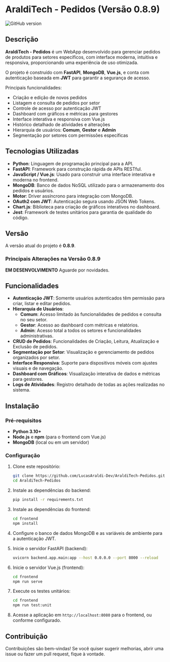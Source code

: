 # AraldiTech - Pedidos (Versão 0.8.9) 
![GitHub version](https://img.shields.io/badge/version-0.8.9-blue)

## Descrição
**AraldiTech - Pedidos** é um WebApp desenvolvido para gerenciar pedidos de produtos para setores específicos, com interface moderna, intuitiva e responsiva, proporcionando uma experiência de uso otimizada.

O projeto é construído com **FastAPI**, **MongoDB**, **Vue.js**, e conta com autenticação baseada em **JWT** para garantir a segurança de acesso.

Principais funcionalidades:
- Criação e edição de novos pedidos
- Listagem e consulta de pedidos por setor
- Controle de acesso por autenticação JWT
- Dashboard com gráficos e métricas para gestores
- Interface interativa e responsiva com Vue.js
- Histórico detalhado de atividades e alterações
- Hierarquia de usuários: **Comum**, **Gestor** e **Admin**
- Segmentação por setores com permissões específicas

## Tecnologias Utilizadas
- **Python**: Linguagem de programação principal para a API.
- **FastAPI**: Framework para construção rápida de APIs RESTful.
- **JavaScript / Vue.js**: Usado para construir uma interface interativa e moderna no frontend.
- **MongoDB**: Banco de dados NoSQL utilizado para o armazenamento dos pedidos e usuários.
- **Motor**: Driver assíncrono para integração com MongoDB.
- **OAuth2 com JWT**: Autenticação segura usando JSON Web Tokens.
- **Chart.js**: Biblioteca para criação de gráficos interativos no dashboard.
- **Jest**: Framework de testes unitários para garantia de qualidade do código.

## Versão  
A versão atual do projeto é **0.8.9**.

### Principais Alterações na Versão 0.8.9

**EM DESENVOLVIMENTO**
Aguarde por novidades.

## Funcionalidades
- **Autenticação JWT**: Somente usuários autenticados têm permissão para criar, listar e editar pedidos.
- **Hierarquia de Usuários**:
  - **Comum**: Acesso limitado às funcionalidades de pedidos e consulta no seu setor.
  - **Gestor**: Acesso ao dashboard com métricas e relatórios.
  - **Admin**: Acesso total a todos os setores e funcionalidades administrativas.
- **CRUD de Pedidos**: Funcionalidades de Criação, Leitura, Atualização e Exclusão de pedidos.
- **Segmentação por Setor**: Visualização e gerenciamento de pedidos organizados por setor.
- **Interface Responsiva**: Suporte para dispositivos móveis com ajustes visuais e de navegação.
- **Dashboard com Gráficos**: Visualização interativa de dados e métricas para gestores.
- **Logs de Atividades**: Registro detalhado de todas as ações realizadas no sistema.

## Instalação

### Pré-requisitos
- **Python 3.10+**
- **Node.js** e **npm** (para o frontend com Vue.js)
- **MongoDB** (local ou em um servidor)

### Configuração
1. Clone este repositório:
    ```bash
    git clone https://github.com/LucasAraldi-Dev/AraldiTech-Pedidos.git
    cd AraldiTech-Pedidos
    ```

2. Instale as dependências do backend:
    ```bash
    pip install -r requirements.txt
    ```

3. Instale as dependências do frontend:
    ```bash
    cd frontend
    npm install
    ```

4. Configure o banco de dados MongoDB e as variáveis de ambiente para a autenticação JWT.

5. Inicie o servidor FastAPI (backend):
    ```bash
    uvicorn backend.app.main:app --host 0.0.0.0 --port 8000 --reload
    ```

6. Inicie o servidor Vue.js (frontend):
    ```bash
    cd frontend
    npm run serve
    ```

7. Execute os testes unitários:
    ```bash
    cd frontend
    npm run test:unit
    ```

8. Acesse a aplicação em `http://localhost:8080` para o frontend, ou conforme configurado.

## Contribuição
Contribuições são bem-vindas! Se você quiser sugerir melhorias, abrir uma issue ou fazer um pull request, fique à vontade.